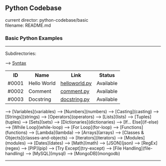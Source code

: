 ## Python Codebase

current director: python-codebase/basic  
filename: README.md

### Basic Python Examples
----
Subdirectories:

--> [Syntax](syntax)
<table>
  <tr>
    <th>ID</th>
    <th>Name</th>
    <th>Link</th>
    <th>Status</th>
  </tr>
<tr>
  <td>#0001</td>
  <td>Hello World</td>
  <td><a href="helloworld.py">helloworld.py</a></td>
  <td>Available</td>
</tr>
  <tr>
  <td>#0002</td>
  <td>Comment</td>
  <td><a href="comment.py">comment.py</a></td>
  <td>Available</td>
</tr>
  <tr>
  <td>#0003</td>
  <td>Docstring</td>
  <td><a href="docstring.py">docstring.py</a></td>
  <td>Available</td>
</tr>
</table>
--> [Variables](variables)  
--> [Numbers](numbers)  
--> [Casting](casting)  
--> [Strings](strings)  
--> [Operators](operators)  
--> [Lists](lists)  
--> [Tuples](tuples)  
--> [Sets](sets)  
--> [Dictionaries](dictionaries)  
--> [If... Else](if-else)  
--> [While Loop](while-loop)  
--> [For Loop](for-loop)  
--> [Functions](functions)  
--> [Lambda](lambda)  
--> [Arrays](arrays)  
--> [Classes & Objects](classes-and-objects)  
--> [Iterators](iterators)  
--> [Modules](modules)  
--> [Dates](dates)  
--> [Math](math)  
--> [JSON](json)  
--> [RegEx](regex)  
--> [PIP](pip)  
--> [Try Except](try-except)  
--> [File Handling](file-handling)  
--> [MySQL](mysql)  
--> [MongoDB](mongodb)  

----
